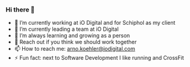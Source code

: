 ### Hi there 👋

- 🔭 I’m currently working at iO Digital and for Schiphol as my client
- 🌱 I’m currently leading a team at iO Digital
- 🤔 I’m always learning and growing as a person
- 💬 Reach out if you think we should work together
- 📫 How to reach me: arno.koehler@iodigital.com
- ⚡ Fun fact: next to Software Development I like running and CrossFit

<!--
**arnokoehler/arnokoehler** is a ✨ _special_ ✨ repository because its `README.md` (this file) appears on your GitHub profile.

Here are some ideas to get you started:


-->

